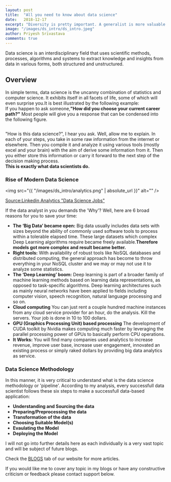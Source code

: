 ```yaml
---
layout: post
title:  "All you need to know about data science"
date:   2018-12-17
excerpt: "Diversity is pretty important. A generalist is more valuable than a specialist. A specialist isn’t fluid enough. We look for pretty broad skills and data passion. If you are passionate about it you’ll jump into whatever tool you need to. If it’s in X, I’ll go jump in X."
image: "/images/ds_intro/ds_intro.jpeg"
author: Priyesh Srivastava
comments: true
---
```


Data science is an interdisciplinary field that uses scientific methods, processes, algorithms and systems to extract knowledge and insights from data in various forms, both structured and unstructured.  

## Overview

In simple terms, data science is the uncanny combination of statistics and computer science. It exhibits itself in all facets of life, some of which will even surprise you.It is best illustrated by the following example:  
If you happen to ask someone,__"How did you choose your current career path?"__
Most people will give you a response that can be condensed into the following figure.

<img src="{{ '/images/ds_intro/career_path.jpg' | absolute_url }}" alt="" />

"How is this data science?", I hear you ask. Well, allow me to explain. In each of your steps, you take in some raw information from the internet or elsewhere. Then you compile it and analyze it using various tools (mostly excel and your brain) with the aim of derive some information from it. Then you either store this information or carry it forward to the next step of the decision making process.  
__This is exactly what data scientists do.__  

### Rise of Modern Data Science

<img src="{{ "/images/ds_intro/analytics.png" | absolute_url }}" alt="" />
<figcaption class="figure-caption"><u>Source:Linkedin Analytics "Data Science Jobs"</u></figcaption>

If the data analyst in you demands the 'Why'? Well, here are 6 broad reasons for you to save your time:

* __The ‘Big Data’ became open:__ Big data usually includes data sets with sizes beyond the ability of commonly used software tools to process within a tolerable elapsed time. These large datasets which complex Deep Learning algorithms require became freely available.__Therefore models got more complex and result became better.__
* __Right tools:__ With availability of robust tools like NoSQL databases and distributed computing, the general approach has become to throw everything in your NoSQL cluster and we may or may not use it to analyze some statistics.
* __The ‘Deep Learning’ boom:__ Deep learning is part of a broader family of machine learning methods based on learning data representations, as opposed to task-specific algorithms. Deep learning architectures such as mainly neural networks have been applied to fields including computer vision, speech recognition, natural language processing and so on.
* __Cloud computing__ You can just rent a couple hundred machine instances from any cloud service provider for an hour, do the analysis. Kill the servers. Your job is done in 10 to 100 dollars.
* __GPU (Graphics Processing Unit) based processing__ The development of CUDA toolkit by Nvidia makes computing much faster by leveraging the parallel processing power of GPUs to basically perform CPU operations.
* __It Works:__ You will find many companies used analytics to increase revenue, improve user base, increase user engagement, innovated an existing process or simply raked dollars by providing big data analytics as service.

### Data Science Methodology

In this manner, it is very critical to understand what is the data science methodology or 'pipeline'. According to my analysis, every successfull data scientist follows these six steps to make a successfull data-based application:

* __Understanding and Sourcing the data__
* __Preparing/Preprocessing the data__
* __Transformation of the data__
* __Choosing Suitable Model(s)__
* __Evaulating the Model__
* __Deploying the Model__

I will not go into further details here as each individually is a very vast topic and will be subject of future blogs.  

Check the [BLOGS](/blog/) tab of our website for more articles.  

If you would like me to cover any topic in my blogs or have any constructive criticism or feedback please contact support below.